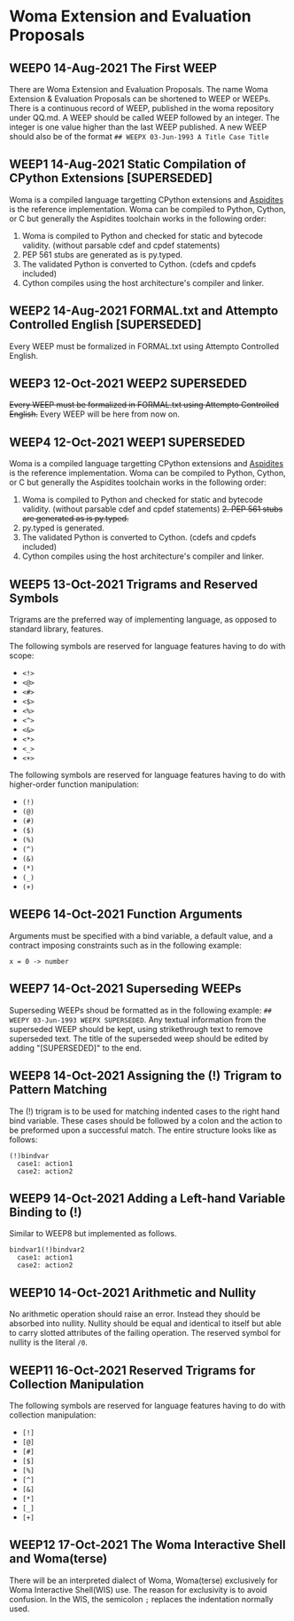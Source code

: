 # Woma Extension and Evaluation Proposals

## WEEP0 14-Aug-2021 The First WEEP
There are Woma Extension and Evaluation Proposals. The name Woma Extension & Evaluation Proposals can be shortened to WEEP or WEEPs. There is a continuous record of WEEP, published in the woma repository under QQ.md. A WEEP should be called WEEP followed by an integer. The integer is one value higher than the last WEEP published.
A new WEEP should also be of the format `## WEEPX 03-Jun-1993 A Title Case Title`

## WEEP1 14-Aug-2021 Static Compilation of CPython Extensions [SUPERSEDED]
Woma is a compiled language targetting CPython extensions and [Aspidites](https://github.com/rjdbcm/Aspidites) is the reference implementation.
Woma can be compiled to Python, Cython, or C but generally the Aspidites toolchain works in the following order:
1. Woma is compiled to Python and checked for static and bytecode validity. (without parsable cdef and cpdef statements)
2. PEP 561 stubs are generated as is py.typed.
3. The validated Python is converted to Cython. (cdefs and cpdefs included)
4. Cython compiles using the host architecture's compiler and linker.

## WEEP2 14-Aug-2021 FORMAL.txt and Attempto Controlled English [SUPERSEDED]
Every WEEP must be formalized in FORMAL.txt using Attempto Controlled English.

## WEEP3 12-Oct-2021 WEEP2 SUPERSEDED
~~Every WEEP must be formalized in FORMAL.txt using Attempto Controlled English.~~
Every WEEP will be here from now on.

## WEEP4 12-Oct-2021 WEEP1 SUPERSEDED
Woma is a compiled language targetting CPython extensions and [Aspidites](https://github.com/rjdbcm/Aspidites) is the reference implementation.
Woma can be compiled to Python, Cython, or C but generally the Aspidites toolchain works in the following order:
1. Woma is compiled to Python and checked for static and bytecode validity. (without parsable cdef and cpdef statements)
~~2. PEP 561 stubs are generated as is py.typed.~~
2. py.typed is generated.
3. The validated Python is converted to Cython. (cdefs and cpdefs included)
4. Cython compiles using the host architecture's compiler and linker.

## WEEP5 13-Oct-2021 Trigrams and Reserved Symbols
Trigrams are the preferred way of implementing language, as opposed to standard library, features. 

The following symbols are reserved for language features having to do with scope:
- `<!>`
- `<@>`
- `<#>`
- `<$>`
- `<%>`
- `<^>`
- `<&>`
- `<*>`
- `<_>`
- `<+>`

The following symbols are reserved for language features having to do with higher-order function manipulation:
- `(!)`
- `(@)`
- `(#)`
- `($)`
- `(%)`
- `(^)`
- `(&)`
- `(*)`
- `(_)`
- `(+)`

## WEEP6 14-Oct-2021 Function Arguments
Arguments must be specified with a bind variable, a default value, and a contract imposing constraints such as in the following example:
```
x = 0 -> number
```

## WEEP7 14-Oct-2021 Superseding WEEPs
Superseding WEEPs shoud be formatted as in the following example: `## WEEPY 03-Jun-1993 WEEPX SUPERSEDED`. Any textual information from the superseded WEEP should be kept, using strikethrough text to remove superseded text. The title of the superseded weep should be edited by adding "[SUPERSEDED]" to the end.

## WEEP8 14-Oct-2021 Assigning the (!) Trigram to Pattern Matching
The (!) trigram is to be used for matching indented cases to the right hand bind variable. These cases should be followed by a colon and the action to be preformed upon a successful match. The entire structure looks like as follows:

```
(!)bindvar
  case1: action1
  case2: action2
```

## WEEP9 14-Oct-2021 Adding a Left-hand Variable Binding to (!)
Similar to WEEP8 but implemented as follows.
```
bindvar1(!)bindvar2
  case1: action1
  case2: action2
```

## WEEP10 14-Oct-2021 Arithmetic and Nullity
No arithmetic operation should raise an error. Instead they should be absorbed into nullity. Nullity should be equal and identical to itself but able to carry slotted attributes of the failing operation. The reserved symbol for nullity is the literal ``/0``.

## WEEP11 16-Oct-2021 Reserved Trigrams for Collection Manipulation
The following symbols are reserved for language features having to do with collection manipulation:
- `[!]`
- `[@]`
- `[#]`
- `[$]`
- `[%]`
- `[^]`
- `[&]`
- `[*]`
- `[_]`
- `[+]`

## WEEP12 17-Oct-2021 The Woma Interactive Shell and Woma(terse)
There will be an interpreted dialect of Woma, Woma(terse) exclusively for Woma Interactive Shell(WIS) use. The reason for exclusivity is to avoid confusion. In the WIS, the semicolon ``;`` replaces the indentation normally used.
